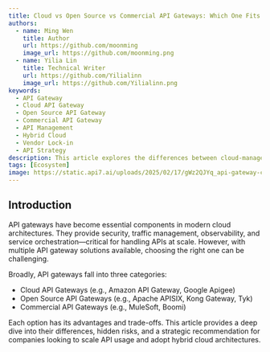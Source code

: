 ```yaml
---
title: Cloud vs Open Source vs Commercial API Gateways: Which One Fits Your Needs?
authors:
  - name: Ming Wen
    title: Author
    url: https://github.com/moonming
    image_url: https://github.com/moonming.png
  - name: Yilia Lin
    title: Technical Writer
    url: https://github.com/Yilialinn
    image_url: https://github.com/Yilialinn.png
keywords:
  - API Gateway
  - Cloud API Gateway
  - Open Source API Gateway
  - Commercial API Gateway
  - API Management
  - Hybrid Cloud
  - Vendor Lock-in
  - API Strategy
description: This article explores the differences between cloud-managed, open-source, and commercial API gateways.
tags: [Ecosystem]
image: https://static.api7.ai/uploads/2025/02/17/gWz2QJYq_api-gateway-comparison.png
---
```


## Introduction

API gateways have become essential components in modern cloud architectures. They provide security, traffic management, observability, and service orchestration—critical for handling APIs at scale. However, with multiple API gateway solutions available, choosing the right one can be challenging.

Broadly, API gateways fall into three categories:

- Cloud API Gateways (e.g., Amazon API Gateway, Google Apigee)
- Open Source API Gateways (e.g., Apache APISIX, Kong Gateway, Tyk)
- Commercial API Gateways (e.g., MuleSoft, Boomi)

Each option has its advantages and trade-offs. This article provides a deep dive into their differences, hidden risks, and a strategic recommendation for companies looking to scale API usage and adopt hybrid cloud architectures.
